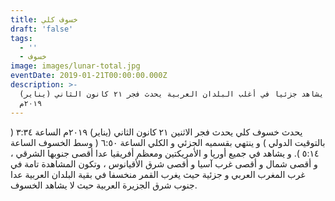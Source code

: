 ```yaml
---
title: خسوف كلي
draft: 'false'
tags:
  - ''
  - خسوف
image: images/lunar-total.jpg
eventDate: 2019-01-21T00:00:00.000Z
description: >-
  خسوف كلي يشاهد جزئيا في أغلب البلدان العربية يحدث فجر ٢١ كانون الثاني (يناير)
  ٢٠١٩م
---
```


يحدث خسوف كلي يحدث فجر الاثنين ٢١ كانون الثاني (يناير) ٢٠١٩م الساعة ٣:٣٤ ( بالتوقيت الدولي ) و ينتهي بقسميه الجزئي و الكلي الساعة ٦:٥٠ ( وسط الخسوف الساعة ٥:١٤ ).
و يشاهد في جميع أورپا و الأمريكتين ومعظم أفريقيا عدا أقصى جنوبها الشرقي ، و أقصى شمال و أقصى غرب آسيا و أقصى شرق الأقيانوس ، وتكون المشاهدة تامة في غرب المغرب العربي و جزئية حيث يغرب القمر منخسفا في بقية البلدان العربية عدا جنوب شرق الجزيرة العربية حيث لا يشاهد الخسوف. 
